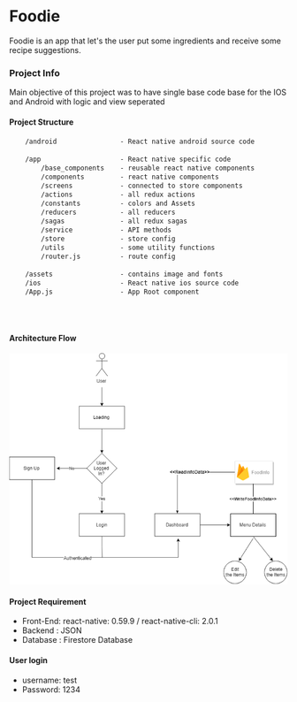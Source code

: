 # Foodie

Foodie is an app that let's the user put some ingredients and receive some recipe suggestions.

### Project Info

Main objective of this project was to have single base code base for the IOS and Android with logic and view seperated 

#### Project Structure 
```
    /android                - React native android source code
    
    /app                    - React native specific code
        /base_components    - reusable react native components
        /components         - react native components
        /screens            - connected to store components
        /actions            - all redux actions
        /constants          - colors and Assets
        /reducers           - all reducers
        /sagas              - all redux sagas  
        /service            - API methods
        /store              - store config
        /utils              - some utility functions
        /router.js          - route config
        
    /assets                 - contains image and fonts
    /ios                    - React native ios source code
    /App.js                 - App Root component
    
    
      
```


#### Architecture Flow 
<img src="./assets/Foodie.png"  />


#### Project Requirement 
* Front-End: react-native: 0.59.9 / react-native-cli: 2.0.1
* Backend : JSON 
* Database : Firestore Database

#### User login 
* username: test
* Password: 1234
